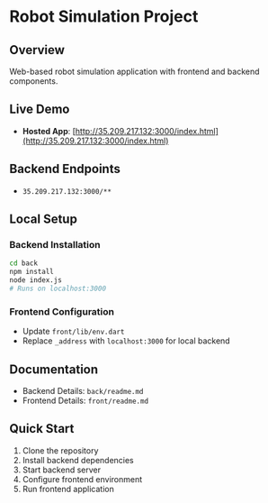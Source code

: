 # Robot Simulation Project

## Overview
Web-based robot simulation application with frontend and backend components.

## Live Demo
- **Hosted App**: [http://35.209.217.132:3000/index.html](http://35.209.217.132:3000/index.html)

## Backend Endpoints
- `35.209.217.132:3000/**`

## Local Setup

### Backend Installation
```bash
cd back
npm install
node index.js
# Runs on localhost:3000
```

### Frontend Configuration
- Update `front/lib/env.dart`
- Replace `_address` with `localhost:3000` for local backend

## Documentation
- Backend Details: `back/readme.md`
- Frontend Details: `front/readme.md`

## Quick Start
1. Clone the repository
2. Install backend dependencies
3. Start backend server
4. Configure frontend environment
5. Run frontend application
